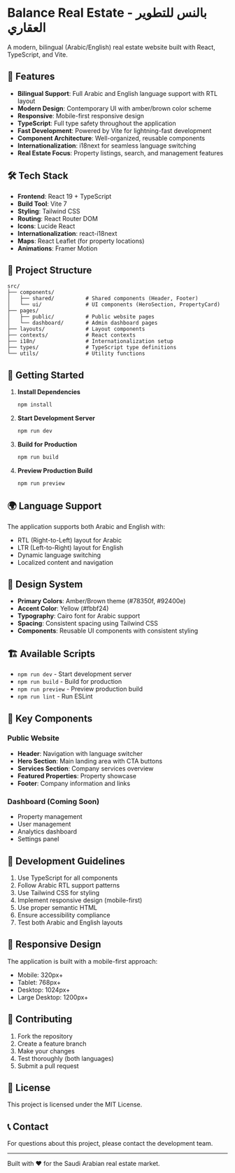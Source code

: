 # Balance Real Estate - بالنس للتطوير العقاري

A modern, bilingual (Arabic/English) real estate website built with React, TypeScript, and Vite.

## 🚀 Features

- **Bilingual Support**: Full Arabic and English language support with RTL layout
- **Modern Design**: Contemporary UI with amber/brown color scheme
- **Responsive**: Mobile-first responsive design
- **TypeScript**: Full type safety throughout the application
- **Fast Development**: Powered by Vite for lightning-fast development
- **Component Architecture**: Well-organized, reusable components
- **Internationalization**: i18next for seamless language switching
- **Real Estate Focus**: Property listings, search, and management features

## 🛠️ Tech Stack

- **Frontend**: React 19 + TypeScript
- **Build Tool**: Vite 7
- **Styling**: Tailwind CSS
- **Routing**: React Router DOM
- **Icons**: Lucide React
- **Internationalization**: react-i18next
- **Maps**: React Leaflet (for property locations)
- **Animations**: Framer Motion

## 📁 Project Structure

```
src/
├── components/
│   ├── shared/          # Shared components (Header, Footer)
│   └── ui/              # UI components (HeroSection, PropertyCard)
├── pages/
│   ├── public/          # Public website pages
│   └── dashboard/       # Admin dashboard pages
├── layouts/             # Layout components
├── contexts/            # React contexts
├── i18n/                # Internationalization setup
├── types/               # TypeScript type definitions
└── utils/               # Utility functions
```

## 🚀 Getting Started

1. **Install Dependencies**
   ```bash
   npm install
   ```

2. **Start Development Server**
   ```bash
   npm run dev
   ```

3. **Build for Production**
   ```bash
   npm run build
   ```

4. **Preview Production Build**
   ```bash
   npm run preview
   ```

## 🌍 Language Support

The application supports both Arabic and English with:
- RTL (Right-to-Left) layout for Arabic
- LTR (Left-to-Right) layout for English
- Dynamic language switching
- Localized content and navigation

## 🎨 Design System

- **Primary Colors**: Amber/Brown theme (#78350f, #92400e)
- **Accent Color**: Yellow (#fbbf24)
- **Typography**: Cairo font for Arabic support
- **Spacing**: Consistent spacing using Tailwind CSS
- **Components**: Reusable UI components with consistent styling

## 🏗️ Available Scripts

- `npm run dev` - Start development server
- `npm run build` - Build for production
- `npm run preview` - Preview production build
- `npm run lint` - Run ESLint

## 🌟 Key Components

### Public Website
- **Header**: Navigation with language switcher
- **Hero Section**: Main landing area with CTA buttons
- **Services Section**: Company services overview
- **Featured Properties**: Property showcase
- **Footer**: Company information and links

### Dashboard (Coming Soon)
- Property management
- User management
- Analytics dashboard
- Settings panel

## 🔧 Development Guidelines

1. Use TypeScript for all components
2. Follow Arabic RTL support patterns
3. Use Tailwind CSS for styling
4. Implement responsive design (mobile-first)
5. Use proper semantic HTML
6. Ensure accessibility compliance
7. Test both Arabic and English layouts

## 📱 Responsive Design

The application is built with a mobile-first approach:
- Mobile: 320px+
- Tablet: 768px+
- Desktop: 1024px+
- Large Desktop: 1200px+

## 🤝 Contributing

1. Fork the repository
2. Create a feature branch
3. Make your changes
4. Test thoroughly (both languages)
5. Submit a pull request

## 📄 License

This project is licensed under the MIT License.

## 📞 Contact

For questions about this project, please contact the development team.

---

Built with ❤️ for the Saudi Arabian real estate market.

